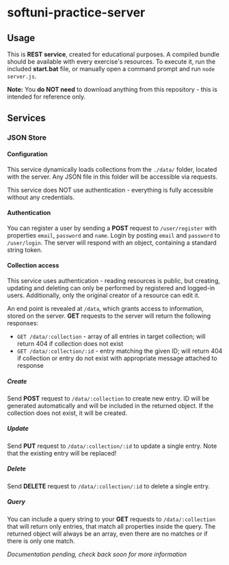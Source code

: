 # softuni-practice-server

## Usage

This is **REST service**, created for educational purposes. A compiled bundle should be available with every exercise's resources. To execute it, run the included **start.bat** file, or manually open a command prompt and run `node server.js`.

**Note:** You **do NOT need** to download anything from this repository - this is intended for reference only.

## Services

### JSON Store

#### Configuration
This service dynamically loads collections from the `./data/` folder, located with the server. Any JSON file in this folder will be accessible via requests.

This service does NOT use authentication - everything is fully accessible without any credentials.

#### Authentication
You can register a user by sending a **POST** request to `/user/register` with properties `email`, `password` and `name`. Login by posting `email` and `password` to `/user/login`. The server will respond with an object, containing a standard string token.

#### Collection access

This service uses authentication - reading resources is public, but creating, updating and deleting can only be performed by registered and logged-in users. Additionally, only the original creator of a resource can edit it.

An end point is revealed at `/data`, which grants access to information, stored on the server. **GET** requests to the server will return the following responses:
- `GET /data/:collection` - array of all entries in target collection; will return 404 if collection does not exist
- `GET /data/:collection/:id` - entry matching the given ID; will return 404 if collection or entry do not exist with appropriate message attached to response

##### Create
Send **POST** request to `/data/:collection` to create new entry. ID will be generated automatically and will be included in the returned object. If the collection does not exist, it will be created.

##### Update
Send **PUT** request to `/data/:collection/:id` to update a single entry. Note that the existing entry will be replaced!

##### Delete
Send **DELETE** request to `/data/:collection/:id` to delete a single entry.

##### Query
You can include a query string to your **GET** requests to `/data/:collection` that will return only entries, that match all properties inside the query. The returned object will always be an array, even there are no matches or if there is only one match.

*Documentation pending, check back soon for more information*